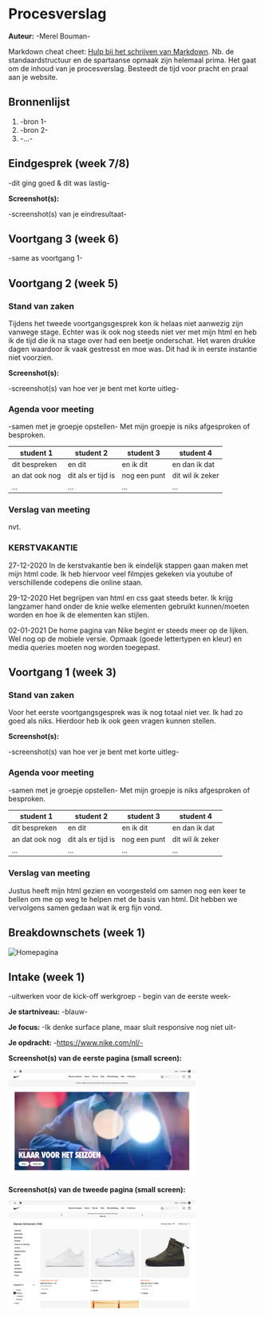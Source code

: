 # Procesverslag
**Auteur:** -Merel Bouman-

Markdown cheat cheet: [Hulp bij het schrijven van Markdown](https://github.com/adam-p/markdown-here/wiki/Markdown-Cheatsheet). Nb. de standaardstructuur en de spartaanse opmaak zijn helemaal prima. Het gaat om de inhoud van je procesverslag. Besteedt de tijd voor pracht en praal aan je website.



## Bronnenlijst
1. -bron 1-
2. -bron 2-
3. -...-



## Eindgesprek (week 7/8)

-dit ging goed & dit was lastig-

**Screenshot(s):**

-screenshot(s) van je eindresultaat-



## Voortgang 3 (week 6)

-same as voortgang 1-



## Voortgang 2 (week 5)

### Stand van zaken

Tijdens het tweede voortgangsgesprek kon ik helaas niet aanwezig zijn vanwege stage. Echter was ik ook nog steeds niet ver met mijn html en heb ik de tijd die ik na stage over had een beetje onderschat. Het waren drukke dagen waardoor ik vaak gestresst en moe was. Dit had ik in eerste instantie niet voorzien.

**Screenshot(s):**

-screenshot(s) van hoe ver je bent met korte uitleg-

### Agenda voor meeting

-samen met je groepje opstellen- Met mijn groepje is niks afgesproken of besproken.

| student 1      | student 2          | student 3    | student 4        |
| ---            | ---                | ---          | ---              |
| dit bespreken  | en dit             | en ik dit    | en dan ik dat    |
| an dat ook nog | dit als er tijd is | nog een punt | dit wil ik zeker |
| ...            | ...                | ...          | ...              |

### Verslag van meeting

nvt.

### KERSTVAKANTIE

27-12-2020
In de kerstvakantie ben ik eindelijk stappen gaan maken met mijn html code. Ik heb hiervoor veel filmpjes gekeken via youtube of verschillende codepens die online staan. 

29-12-2020
Het begrijpen van html en css gaat steeds beter. Ik krijg langzamer hand onder de knie welke elementen gebruikt kunnen/moeten worden en hoe ik de elementen kan stijlen.

02-01-2021
De home pagina van Nike begint er steeds meer op de lijken. Wel nog op de mobiele versie. Opmaak (goede lettertypen en kleur) en media queries moeten nog worden toegepast.


## Voortgang 1 (week 3)

### Stand van zaken

Voor het eerste voortgangsgesprek was ik nog totaal niet ver. Ik had zo goed als niks. Hierdoor heb ik ook geen vragen kunnen stellen. 

**Screenshot(s):**

-screenshot(s) van hoe ver je bent met korte uitleg-

### Agenda voor meeting

-samen met je groepje opstellen- Met mijn groepje is niks afgesproken of besproken.

| student 1      | student 2          | student 3    | student 4        |
| ---            | ---                | ---          | ---              |
| dit bespreken  | en dit             | en ik dit    | en dan ik dat    |
| an dat ook nog | dit als er tijd is | nog een punt | dit wil ik zeker |
| ...            | ...                | ...          | ...              |

### Verslag van meeting

Justus heeft mijn html gezien en voorgesteld om samen nog een keer te bellen om me op weg te helpen met de basis van html. Dit hebben we vervolgens samen gedaan wat ik erg fijn vond.



## Breakdownschets (week 1)

<img src="images/Outline%20Nike.jpg" width="375px" alt="Homepagina">



## Intake (week 1)
-uitwerken voor de kick-off werkgroep - begin van de eerste week-

**Je startniveau:** -blauw-

**Je focus:** -Ik denke surface plane, maar sluit responsive nog niet uit-

**Je opdracht:** -https://www.nike.com/nl/-

**Screenshot(s) van de eerste pagina (small screen):**

<img src="images/Home-nike.png" width="375px" alt="Homepagina">

**Screenshot(s) van de tweede pagina (small screen):**

<img src="images/Schoenen-nike.png" width="375px" alt="schoenen">
